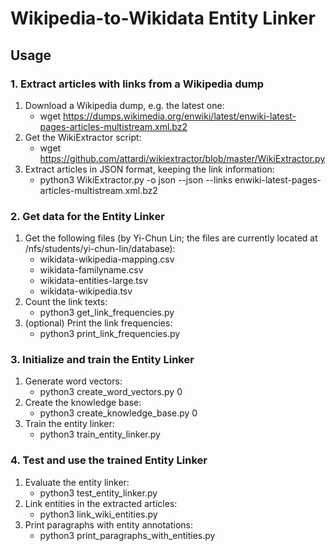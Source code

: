 # Wikipedia-to-Wikidata Entity Linker

## Usage

### 1. Extract articles with links from a Wikipedia dump

1. Download a Wikipedia dump, e.g. the latest one:
    + wget https://dumps.wikimedia.org/enwiki/latest/enwiki-latest-pages-articles-multistream.xml.bz2
2. Get the WikiExtractor script:
    + wget https://github.com/attardi/wikiextractor/blob/master/WikiExtractor.py
3. Extract articles in JSON format, keeping the link information:
    + python3 WikiExtractor.py -o json --json --links enwiki-latest-pages-articles-multistream.xml.bz2

### 2. Get data for the Entity Linker

1. Get the following files (by Yi-Chun Lin; the files are currently located at /nfs/students/yi-chun-lin/database):
    + wikidata-wikipedia-mapping.csv
    + wikidata-familyname.csv
    + wikidata-entities-large.tsv
    + wikidata-wikipedia.tsv
2. Count the link texts:
    + python3 get_link_frequencies.py
3. (optional) Print the link frequencies:
    + python3 print_link_frequencies.py

### 3. Initialize and train the Entity Linker

1. Generate word vectors:
    + python3 create_word_vectors.py 0
2. Create the knowledge base:
    + python3 create_knowledge_base.py 0
3. Train the entity linker:
    + python3 train_entity_linker.py

### 4. Test and use the trained Entity Linker

1. Evaluate the entity linker:
    + python3 test_entity_linker.py
2. Link entities in the extracted articles:
    + python3 link_wiki_entities.py
3. Print paragraphs with entity annotations:
    + python3 print_paragraphs_with_entities.py
